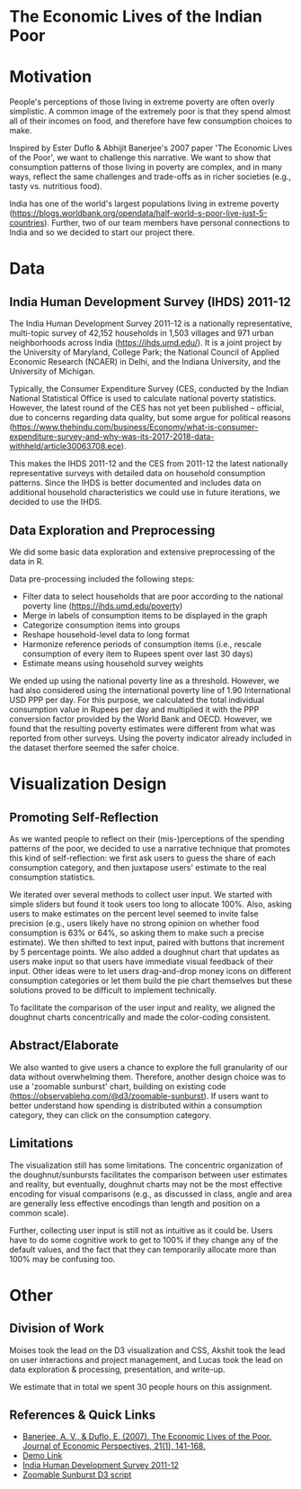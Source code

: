 
# The Economic Lives of the Indian Poor

# Motivation

People's perceptions of those living in extreme poverty are often overly simplistic. A common image of the extremely poor is that they spend almost all of their incomes on food, and therefore have few consumption choices to make.

Inspired by Ester Duflo & Abhijit Banerjee's 2007 paper 'The Economic Lives of the Poor', we want to challenge this narrative. We want to show that consumption patterns of those living in poverty are complex, and in many ways, reflect the same challenges and trade-offs as in richer societies (e.g., tasty vs. nutritious food). 

India has one of the world's largest populations living in extreme poverty (https://blogs.worldbank.org/opendata/half-world-s-poor-live-just-5-countries). Further, two of our team members have personal connections to India and so we decided to start our project there.

# Data

## India Human Development Survey (IHDS) 2011-12

The India Human Development Survey 2011-12 is a nationally representative, multi-topic survey of 42,152 households in 1,503 villages and 971 urban neighborhoods across India (https://ihds.umd.edu/). It is a joint project by the University of Maryland, College Park; the National Council of Applied Economic Research (NCAER) in Delhi, and the Indiana University, and the University of Michigan.

Typically, the Consumer Expenditure Survey (CES, conducted by the Indian National Statistical Office is used to calculate national poverty statistics. However, the latest round of the CES has not yet been published – official, due to concerns regarding data quality, but some argue for political reasons (https://www.thehindu.com/business/Economy/what-is-consumer-expenditure-survey-and-why-was-its-2017-2018-data-withheld/article30063708.ece).

This makes the IHDS 2011-12 and the CES from 2011-12 the latest nationally representative surveys with detailed data on household consumption patterns. Since the IHDS is better documented and includes data on additional household characteristics we could use in future iterations, we decided to use the IHDS.

## Data Exploration and Preprocessing

We did some basic data exploration and extensive preprocessing of the data in R. 

Data pre-processing included the following steps:
- Filter data to select households that are poor according to the national poverty line (https://ihds.umd.edu/poverty)
- Merge in labels of consumption items to be displayed in the graph
- Categorize consumption items into groups
- Reshape household-level data to long format
- Harmonize reference periods of consumption items (i.e., rescale consumption of every item to Rupees spent over last 30 days)
- Estimate means using household survey weights

We ended up using the national poverty line as a threshold. However, we had also considered using the international poverty line of 1.90 International USD PPP per day. For this purpose, we calculated the total individual consumption value in Rupees per day and multiplied it with the PPP conversion factor provided by the World Bank and OECD. However, we found that the resulting poverty estimates were different from what was reported from other surveys. Using the poverty indicator already included in the dataset therfore seemed the safer choice.

# Visualization Design

## Promoting Self-Reflection

As we wanted people to reflect on their (mis-)perceptions of the spending patterns of the poor, we decided to use a narrative technique that promotes this kind of self-reflection: we first ask users to guess the share of each consumption category, and then juxtapose users' estimate to the real consumption statistics.

We iterated over several methods to collect user input. We started with simple sliders but found it took users too long to allocate 100%. Also, asking users to make estimates on the percent level seemed to invite false precision (e.g., users likely have no strong opinion on whether food consumption is 63% or 64%, so asking them to make such a precise estimate). We then shifted to text input, paired with buttons that increment by 5 percentage points. We also added a doughnut chart that updates as users make input so that users have immediate visual feedback of their input. Other ideas were to let users drag-and-drop money icons on different consumption categories or let them build the pie chart themselves but these solutions proved to be difficult to implement technically.

To facilitate the comparison of the user input and reality, we aligned the doughnut charts concentrically and made the color-coding consistent. 

## Abstract/Elaborate

We also wanted to give users a chance to explore the full granularity of our data without overwhelming them. Therefore, another design choice was to use a 'zoomable sunburst' chart, building on existing code (https://observablehq.com/@d3/zoomable-sunburst). If users want to better understand how spending is distributed within a consumption category, they can click on the consumption category.

## Limitations

The visualization still has some limitations. The concentric organization of the doughnut/sunbursts facilitates the comparison between user estimates and reality, but eventually, doughnut charts may not be the most effective encoding for visual comparisons (e.g., as discussed in class, angle and area are generally less effective encodings than length and position on a common scale).

Further, collecting user input is still not as intuitive as it could be. Users have to do some cognitive work to get to 100% if they change any of the default values, and the fact that they can temporarily allocate more than 100% may be confusing too.

# Other

## Division of Work 

Moises took the lead on the D3 visualization and CSS, Akshit took the lead on user interactions and project management, and Lucas took the lead on data exploration & processing, presentation, and write-up.

We estimate that in total we spent 30 people hours on this assignment.  

## References & Quick Links
- [Banerjee, A. V., & Duflo, E. (2007). The Economic Lives of the Poor. Journal of Economic Perspectives, 21(1), 141-168.](https://pubs.aeaweb.org/doi/pdfplus/10.1257/jep.21.1.141)
- [Demo Link](https://6859-sp21.github.io/a4-akshit-lucas-moises/)
- [India Human Development Survey 2011-12](https://ihds.umd.edu/)
- [Zoomable Sunburst D3 script](https://observablehq.com/@d3/zoomable-sunburst)